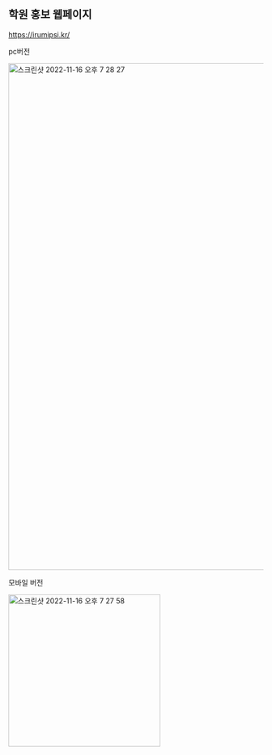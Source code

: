 ## 학원 홍보 웹페이지
https://irumipsi.kr/

pc버전

<img width="1000" alt="스크린샷 2022-11-16 오후 7 28 27" src="https://user-images.githubusercontent.com/46593078/202157558-74683c78-464a-4f78-b7ad-c289b0343bb8.png">


모바일 버전

<img width="300" alt="스크린샷 2022-11-16 오후 7 27 58" src="https://user-images.githubusercontent.com/46593078/202157592-3c474136-59f3-4a8a-a21b-49da82fbbec9.png">


